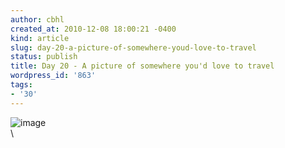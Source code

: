 ```yaml
---
author: cbhl
created_at: 2010-12-08 18:00:21 -0400
kind: article
slug: day-20-a-picture-of-somewhere-youd-love-to-travel
status: publish
title: Day 20 - A picture of somewhere you'd love to travel
wordpress_id: '863'
tags:
- '30'
---
```


![image](//images.michael-chang.ca/blog/wp-content/uploads/2010/12/wpid-Googleplex_Welcome_Sign.jpg)\
\

